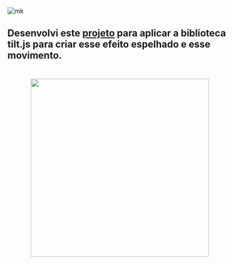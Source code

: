 

![mk](https://img.shields.io/badge/Made%20with-Markdown-1f425f.svg)


## Desenvolvi este [projeto](https://leandrodukievicz.github.io/cardsMatrix/) para aplicar a biblioteca tilt.js para criar esse efeito espelhado e esse movimento. 
#
<div align = "center">
  <img <img height= "400em" src="https://github.com/LeandroDukievicz/cardsMatrix/blob/main/ezgif.com-gif-maker.gif"/>
  </div>
